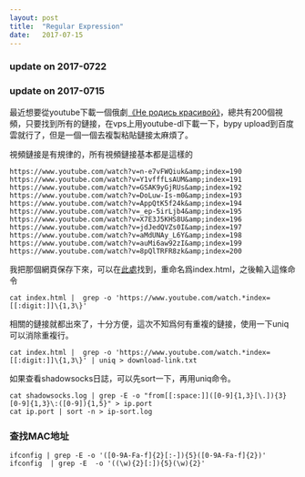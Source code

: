 ```yaml
---
layout: post
title:  "Regular Expression"
date:   2017-07-15
---
```



### update on 2017-0722



### update on 2017-0715


最近想要從youtube下載一個俄劇[《Не родись красивой》](https://www.youtube.com/playlist?list=PLHtqAN7MRo3jhIL0gaVNLtl2r7IJBM3N9)，總共有200個視頻，只要找到所有的鏈接，在vps上用youtube-dl下載一下，bypy upload到百度雲就行了，但是一個一個去複製粘貼鏈接太麻煩了。

視頻鏈接是有規律的，所有視頻鏈接基本都是這樣的

```
https://www.youtube.com/watch?v=n-e7vFWQiuk&amp;index=190
https://www.youtube.com/watch?v=Y1vfffLsAUM&amp;index=191
https://www.youtube.com/watch?v=GSAK9yGjRUs&amp;index=192
https://www.youtube.com/watch?v=DoLuw-Is-m0&amp;index=193
https://www.youtube.com/watch?v=AppQtK5f24k&amp;index=194
https://www.youtube.com/watch?v=_ep-5irLjb4&amp;index=195
https://www.youtube.com/watch?v=X7E3J5KHS8U&amp;index=196
https://www.youtube.com/watch?v=jdJedQVZs0I&amp;index=197
https://www.youtube.com/watch?v=aMdUNAy_L6Y&amp;index=198
https://www.youtube.com/watch?v=auMi6aw92zI&amp;index=199
https://www.youtube.com/watch?v=8pQlTRFR8zk&amp;index=200

```

我把那個網頁保存下來，可以在[此處](http://explorerlxz.github.io/images/regex-expression/index.html)找到，重命名爲index.html，之後輸入這條命令

```
cat index.html |  grep -o 'https://www.youtube.com/watch.*index=[[:digit:]]\{1,3\}'
```

相關的鏈接就都出來了，十分方便，這次不知爲何有重複的鏈接，使用一下uniq可以消除重複行。


```
cat index.html |  grep -o 'https://www.youtube.com/watch.*index=[[:digit:]]\{1,3\}' | uniq > download-link.txt
```


如果查看shadowsocks日誌，可以先sort一下，再用uniq命令。


```
cat shadowsocks.log | grep -E -o "from[[:space:]]([0-9]{1,3}[\.]){3}[0-9]{1,3}\:([0-9]){1,5}" > ip.port
cat ip.port | sort -n > ip-sort.log
```

### 查找MAC地址

```
ifconfig | grep -E -o '([0-9A-Fa-f]{2}[:-]){5}([0-9A-Fa-f]{2})'
ifconfig  | grep -E  -o '((\w){2}[:]){5}(\w){2}'
```
